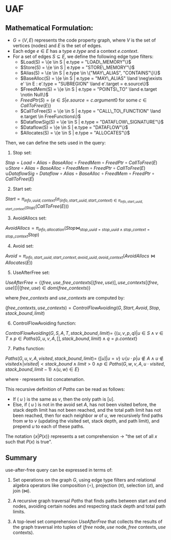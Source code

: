 # UAF

## Mathematical Formulation:

- $G = (V, E)$ represents the code property graph, where $V$ is the set of vertices (nodes) and $E$ is the set of edges.
- Each edge $e \in E$ has a type $e.type$ and a context $e.context$.
- For a set of edges $S \subseteq E$, we define the following edge type filters:
  - $Load(S) = \{e \in S | e.type = "LOAD\_MEMORY"\}$
  - $Store(S) = \{e \in S | e.type = "STORE\_MEMORY"\}$
  - $Alias(S) = \{e \in S | e.type \in \{"MAY\_ALIAS", "CONTAINS"\}\}$
  - $BaseAlloc(S) = \{e \in S | e.type = "MAY\_ALIAS" \land \neg\exists e' \in E : e'.type = "SUBREGION" \land e'.target = e.source\}$
  - $FreedMem(S) = \{e \in S | e.type = "POINTS\_TO" \land e.target \notin Null\}$
  - $FreedPtr(S) = \{e \in S | e.source = c.argument0 \text{ for some } c \in CallToFree(E)\}$
  - $CallToFree(S) = \{e \in S | e.type = "CALL\_TO\_FUNCTION" \land e.target \in FreeFunctions\}$
  - $DataflowSig(S) = \{e \in S | e.type = "DATAFLOW\_SIGNATURE"\}$
  - $Dataflow(S) = \{e \in S | e.type = "DATAFLOW"\}$
  - $Allocates(S) = \{e \in S | e.type = "ALLOCATES"\}$

Then, we can define the sets used in the query:

1. Stop set:

$Stop = Load \circ Alias \circ BaseAlloc \circ FreedMem \circ FreedPtr \circ CallToFree(E)$
   $\cup Store \circ Alias \circ BaseAlloc \circ FreedMem \circ FreedPtr \circ CallToFree(E)$
   $\cup DataflowSig \circ Dataflow \circ Alias \circ BaseAlloc \circ FreedMem \circ FreedPtr \circ CallToFree(E)$

2. Start set:

$Start = \pi_{info,uuid,context}(\sigma_{(info,start\_uuid,start\_context) \in \pi_{info,start\_uuid,start\_context}(Stop)}(CallToFree(E)))$

3. AvoidAllocs set:

$AvoidAllocs = \pi_{info,allocation}(Stop \bowtie_{stop\_uuid=stop\_uuid \land stop\_context=stop\_context} Stop)$

4. Avoid set:

$Avoid = \pi_{info,start\_uuid,start\_context,avoid\_uuid,avoid\_context}(AvoidAllocs \bowtie Allocates(E))$

5. UseAfterFree set:

$UseAfterFree = \{(free, use, free\_contexts[(free, use)], use\_contexts[(free, use)]) | (free, use) \in dom(free\_contexts)\}$

where $free\_contexts$ and $use\_contexts$ are computed by:

$(free\_contexts, use\_contexts) = ControlFlowAvoiding(G, Start, Avoid, Stop, stack\_bound, limit)$

6. ControlFlowAvoiding function:

$ControlFlowAvoiding(G, S, A, T, stack\_bound, limit) =$
    $\{(u, v, p, q) | u \in S \land v \in T \land p \in Paths(G, u, v, A, [], stack\_bound, limit) \land q = p.context\}$

7. Paths function:

$Paths(G, u, v, A, visited, stack\_bound, limit) =$
    $\{[u] | u = v\}$
    $\cup \{u \cdot p | u \notin A \land u \notin visited \land |visited| < stack\_bound \land limit > 0$
              $\land p \in Paths(G, w, v, A, u \cdot visited, stack\_bound, limit - 1)$
              $\land (u, w) \in E\}$

where $\cdot$ represents list concatenation.

This recursive definition of $Paths$ can be read as follows:
- If ( $u$ ) is the same as $v$, then the only path is $[u]$.
- Else, if ( $u$ ) is not in the avoid set $A$, has not been visited before, the stack depth limit has not been reached, and the total path limit has not been reached, then for each neighbor $w$ of $u$, we recursively find paths from $w$ to $v$ (updating the visited set, stack depth, and path limit), and prepend $u$ to each of these paths.

The notation $\{x | P(x)\}$ represents a set comprehension -> "the set of all $x$ such that $P(x)$ is true".

## Summary

use-after-free query can be expressed in terms of:
1. Set operations on the graph $G$, using edge type filters and relational algebra operators like composition ($\circ$), projection ($\pi$), selection ($\sigma$), and join ($\bowtie$).

2. A recursive graph traversal $Paths$ that finds paths between start and end nodes, avoiding certain nodes and respecting stack depth and total path limits.

3. A top-level set comprehension $UseAfterFree$ that collects the results of the graph traversal into tuples of $(free \text{ node}, use \text{ node}, free \text{ contexts}, use \text{ contexts})$.
